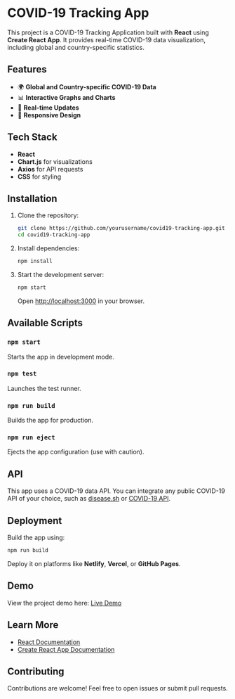 # COVID-19 Tracking App

This project is a COVID-19 Tracking Application built with **React** using **Create React App**. It provides real-time COVID-19 data visualization, including global and country-specific statistics.

## Features
- 🌍 **Global and Country-specific COVID-19 Data**
- 📊 **Interactive Graphs and Charts**
- 🔄 **Real-time Updates**
- 📱 **Responsive Design**

## Tech Stack
- **React**
- **Chart.js** for visualizations
- **Axios** for API requests
- **CSS** for styling

## Installation

1. Clone the repository:
   ```bash
   git clone https://github.com/yourusername/covid19-tracking-app.git
   cd covid19-tracking-app
   ```

2. Install dependencies:
   ```bash
   npm install
   ```

3. Start the development server:
   ```bash
   npm start
   ```
   Open [http://localhost:3000](http://localhost:3000) in your browser.

## Available Scripts

### `npm start`
Starts the app in development mode.

### `npm test`
Launches the test runner.

### `npm run build`
Builds the app for production.

### `npm run eject`
Ejects the app configuration (use with caution).

## API
This app uses a COVID-19 data API. You can integrate any public COVID-19 API of your choice, such as [disease.sh](https://disease.sh/) or [COVID-19 API](https://covid19api.com/).

## Deployment
Build the app using:
```bash
npm run build
```
Deploy it on platforms like **Netlify**, **Vercel**, or **GitHub Pages**.

## Demo
View the project demo here: [Live Demo](https://covid-19-tracker-mobile-35633.web.app/)

## Learn More
- [React Documentation](https://reactjs.org/)
- [Create React App Documentation](https://create-react-app.dev/)

## Contributing
Contributions are welcome! Feel free to open issues or submit pull requests.
